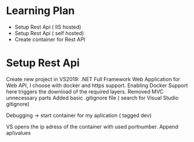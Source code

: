 # Learning Plan

- Setup Rest Api ( IIS hosted)
- Setup Rest Api ( self hosted)
- Create container for Rest API

# Setup Rest Api

Create new project in VS2019: .NET Full Framework Web Application for Web API, I choose with docker and https support.
Enabling Docker Support here triggers the download of the required layers.
Removed MVC unnecessary parts
Added basic .gitignore file ( search for Visual Studio gitignore)

Debugging -> start container for my aplication ( tagged dev)

VS opens the ip adress of the container with used portnumber.
Append  api\values


